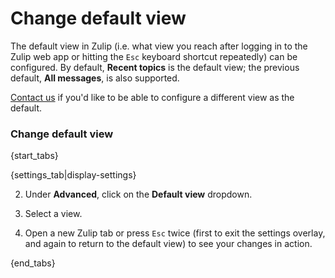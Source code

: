 # Change default view

The default view in Zulip (i.e. what view you reach after logging in
to the Zulip web app or hitting the `Esc` keyboard shortcut repeatedly)
can be configured.  By default, **Recent topics** is the default view;
the previous default, **All messages**, is also supported.

[Contact us](/help/contact-support) if you'd like to be able to
configure a different view as the default.

### Change default view

{start_tabs}

{settings_tab|display-settings}

2. Under **Advanced**, click on the **Default view** dropdown.

3. Select a view.

4. Open a new Zulip tab or press `Esc` twice (first to exit the
   settings overlay, and again to return to the default view) to see
   your changes in action.

{end_tabs}

